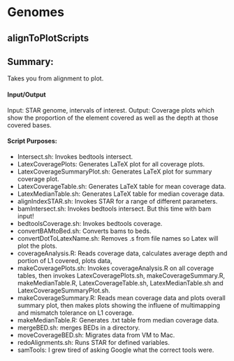 # Genomes
## alignToPlotScripts

## Summary:
Takes you from alignment to plot.

#### Input/Output
Input: 		STAR genome, intervals of interest.
Output: 	Coverage plots which show the proportion of the element covered as well as the depth at those covered bases.

#### Script Purposes:



- Intersect.sh:					Invokes bedtools intersect.
- LatexCoveragePlots: 			Generates LaTeX plot for all coverage plots.
- LatexCoverageSummaryPlot.sh: 	Generates LaTeX plot for summary coverage plot.
- LatexCoverageTable.sh:  		Generates LaTeX table for mean coverage data.
- LatexMedianTable.sh: 			Generates LaTeX table for median coverage data.
- alignIndexSTAR.sh:		 	Invokes STAR for a range of different parameters.
- bamIntersect.sh:				Invokes bedtools intersect. But this time with bam input!
- bedtoolsCoverage.sh: 			Invokes bedtools coverage.
- convertBAMtoBed.sh: 			Converts bams to beds. 
- convertDotToLatexName.sh:		Removes .s from file names so Latex will plot the plots.
- coverageAnalysis.R:			Reads coverage data, calculates average depth and portion of L1 covered, plots data,
- makeCoveragePlots.sh:			Invokes coverageAnalysis.R on all coverage tables, then invokes LatexCoveragePlots.sh, makeCoverageSummary.R, makeMedianTable.R, LatexCoverageTable.sh, LatexMedianTable.sh and LatexCoverageSummaryPlot.sh.
- makeCoverageSummary.R:		Reads mean coverage data and plots overall summary plot, then makes plots showing the influene of multimapping and mismatch tolerance on L1 coverage.
- makeMedianTable.R:			Generates .txt table from median coverage data.
- mergeBED.sh:					merges BEDs in a directory.
- moveCoverageBED.sh:			Migrates data from VM to Mac.
- redoAlignments.sh: 			Runs STAR for defined variables.
- samTools: 					I grew tired of asking Google what the correct tools were.
